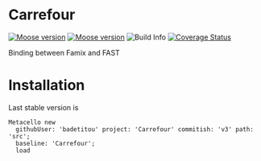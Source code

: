 # Carrefour


[![Moose version](https://img.shields.io/badge/Moose-8-%23aac9ff.svg)](https://github.com/moosetechnology/Moose)
[![Moose version](https://img.shields.io/badge/Moose-9-%23aac9ff.svg)](https://github.com/moosetechnology/Moose)
![Build Info](https://github.com/badetitou/Carrefour/workflows/CI/badge.svg)
[![Coverage Status](https://coveralls.io/repos/github/badetitou/Carrefour/badge.svg?branch=master)](https://coveralls.io/github/badetitou/Carrefour?branch=v3)

Binding between Famix and FAST

# Installation

Last stable version is 

```st
Metacello new
  githubUser: 'badetitou' project: 'Carrefour' commitish: 'v3' path: 'src';
  baseline: 'Carrefour';
  load
```
